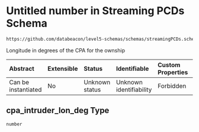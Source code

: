 # Untitled number in Streaming PCDs Schema

```txt
https://github.com/databeacon/level5-schemas/schemas/streamingPCDs.schema.json#/properties/cpa_intruder_lon_deg
```

Longitude in degrees of the CPA for the ownship

| Abstract            | Extensible | Status         | Identifiable            | Custom Properties | Additional Properties | Access Restrictions | Defined In                                                                                |
| :------------------ | :--------- | :------------- | :---------------------- | :---------------- | :-------------------- | :------------------ | :---------------------------------------------------------------------------------------- |
| Can be instantiated | No         | Unknown status | Unknown identifiability | Forbidden         | Allowed               | none                | [streamingPCDs.schema.json\*](../../out/streamingPCDs.schema.json "open original schema") |

## cpa\_intruder\_lon\_deg Type

`number`
